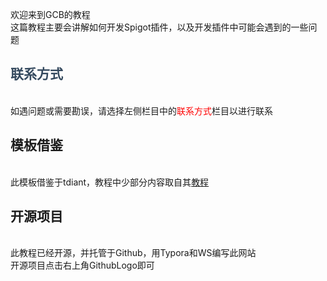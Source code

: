 欢迎来到GCB的教程
<br>
这篇教程主要会讲解如何开发Spigot插件，以及开发插件中可能会遇到的一些问题
<br>
<h2><font color="#34495e">联系方式</font></h2>
<br>
如遇问题或需要勘误，请选择左侧栏目中的<font color="red">联系方式</font>栏目以进行联系
<br>
<h2>模板借鉴</h2>
<br>
此模板借鉴于tdiant，教程中少部分内容取自其<a href="https://tdiant.github.io/BukkitDevelopmentNote">教程</a>
<br>
<h2>开源项目</h2>
<br>
此教程已经开源，并托管于Github，用Typora和WS编写此网站
<br>
开源项目点击右上角GithubLogo即可